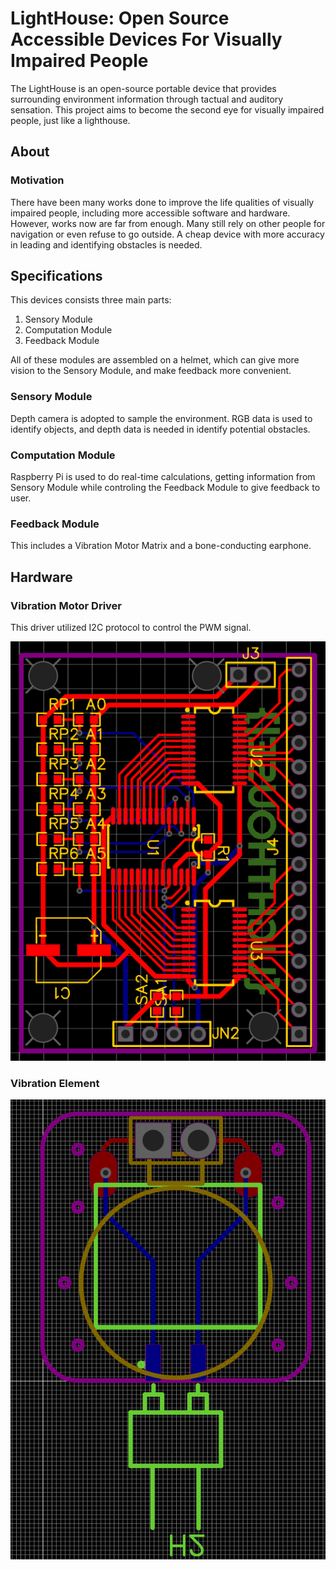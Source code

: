 # LightHouse: Open Source Accessible Devices For Visually Impaired People

The LightHouse is an open-source portable device that provides surrounding environment information through tactual and auditory sensation. This project aims to become the second eye for visually impaired people, just like a lighthouse.

## About

### Motivation

There have been many works done to improve the life qualities of visually impaired people, including more accessible software and hardware. However, works now are far from enough. Many still rely on other people for navigation or even refuse to go outside. A cheap device with more accuracy in leading and identifying obstacles is needed.

## Specifications

This devices consists three main parts:

1. Sensory Module
2. Computation Module
3. Feedback Module

All of these modules are assembled on a helmet, which can give more vision to the Sensory Module, and make feedback more convenient.

### Sensory Module

Depth camera is adopted to sample the environment. RGB data is used to identify objects, and depth data is needed in identify potential obstacles.

### Computation Module

Raspberry Pi is used to do real-time calculations, getting information from Sensory Module while controling the Feedback Module to give feedback to user.

### Feedback Module

This includes a Vibration Motor Matrix and a bone-conducting earphone.

## Hardware

### Vibration Motor Driver

This driver utilized I2C protocol to control the PWM signal.

![](hardware/assets/images/vibration_motor_matrix_driver_pcb.png)

### Vibration Element

![](hardware//assets/images/vibration_element.png)